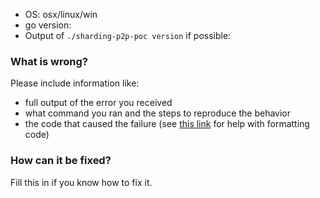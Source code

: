 * OS: osx/linux/win
* go version: 
* Output of `./sharding-p2p-poc version` if possible:

### What is wrong?

Please include information like:

* full output of the error you received
* what command you ran and the steps to reproduce the behavior
* the code that caused the failure (see [this link](https://help.github.com/articles/basic-writing-and-formatting-syntax/) for help with formatting code)


### How can it be fixed?

Fill this in if you know how to fix it.
